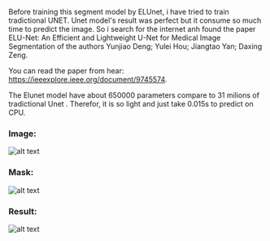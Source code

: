 Before training this segment model by ELUnet, i have tried to train tradictional UNET. Unet model's result was perfect but 
it consume so much time to predict the image. So i search for the internet anh found the paper ELU-Net: An Efficient and Lightweight U-Net for Medical Image Segmentation of the authors Yunjiao Deng; Yulei Hou; Jiangtao Yan; Daxing Zeng. 

You can read the paper from hear: https://ieeexplore.ieee.org/document/9745574.

The Elunet model have about 650000 parameters compare to 31 milions of tradictional Unet . Therefor, it is so light and just take 0.015s to predict on CPU. 
### Image: 
![alt text](<test img/A1_1.jpeg>)

### Mask:
![alt text](<test img/mask.jpeg>)

### Result:
![alt text](<test img/result.jpeg>)